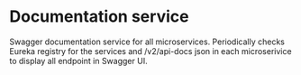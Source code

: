 # Documentation service
Swagger documentation service for all microservices.
Periodically checks Eureka registry for the services and /v2/api-docs json in each microserivice to display all endpoint in Swagger UI.